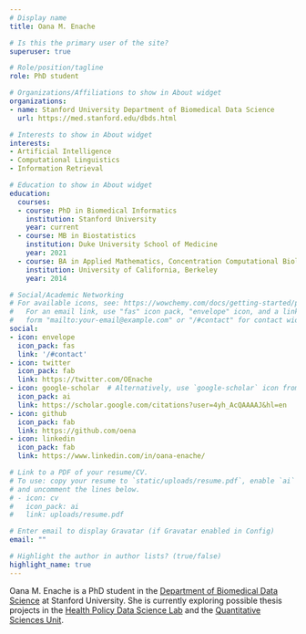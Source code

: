 ```yaml
---
# Display name
title: Oana M. Enache

# Is this the primary user of the site?
superuser: true

# Role/position/tagline
role: PhD student

# Organizations/Affiliations to show in About widget
organizations:
- name: Stanford University Department of Biomedical Data Science
  url: https://med.stanford.edu/dbds.html

# Interests to show in About widget
interests:
- Artificial Intelligence
- Computational Linguistics
- Information Retrieval

# Education to show in About widget
education:
  courses:
  - course: PhD in Biomedical Informatics
    institution: Stanford University
    year: current
  - course: MB in Biostatistics
    institution: Duke University School of Medicine
    year: 2021
  - course: BA in Applied Mathematics, Concentration Computational Biology
    institution: University of California, Berkeley
    year: 2014

# Social/Academic Networking
# For available icons, see: https://wowchemy.com/docs/getting-started/page-builder/#icons
#   For an email link, use "fas" icon pack, "envelope" icon, and a link in the
#   form "mailto:your-email@example.com" or "/#contact" for contact widget.
social:
- icon: envelope
  icon_pack: fas
  link: '/#contact'
- icon: twitter
  icon_pack: fab
  link: https://twitter.com/OEnache
- icon: google-scholar  # Alternatively, use `google-scholar` icon from `ai` icon pack
  icon_pack: ai
  link: https://scholar.google.com/citations?user=4yh_AcQAAAAJ&hl=en
- icon: github
  icon_pack: fab
  link: https://github.com/oena
- icon: linkedin
  icon_pack: fab
  link: https://www.linkedin.com/in/oana-enache/

# Link to a PDF of your resume/CV.
# To use: copy your resume to `static/uploads/resume.pdf`, enable `ai` icons in `params.toml`, 
# and uncomment the lines below.
# - icon: cv
#   icon_pack: ai
#   link: uploads/resume.pdf

# Enter email to display Gravatar (if Gravatar enabled in Config)
email: ""

# Highlight the author in author lists? (true/false)
highlight_name: true
---
```


Oana M. Enache is a PhD student in the [Department of Biomedical Data Science](https://med.stanford.edu/dbds.html) at Stanford University. She is currently exploring possible thesis projects in the [Health Policy Data Science Lab](http://healthpolicydatascience.org/) and the [Quantitative Sciences Unit](https://med.stanford.edu/qsu.html). 
